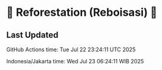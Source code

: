
# 🌳 Reforestation (Reboisasi) 🌲

## Last Updated

GitHub Actions time: Tue Jul 22 23:24:11 UTC 2025

Indonesia/Jakarta time: Wed Jul 23 06:24:11 WIB 2025
